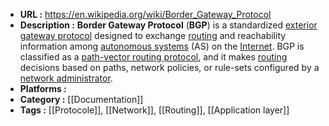 - **URL :** https://en.wikipedia.org/wiki/Border_Gateway_Protocol
- **Description :** **Border Gateway Protocol** (**BGP**) is a standardized [exterior gateway protocol](https://en.wikipedia.org/wiki/Exterior_gateway_protocol "Exterior gateway protocol") designed to exchange [routing](https://en.wikipedia.org/wiki/Routing "Routing") and reachability information among [autonomous systems](https://en.wikipedia.org/wiki/Autonomous_system_(Internet) "Autonomous system (Internet)") (AS) on the [Internet](https://en.wikipedia.org/wiki/Internet "Internet"). BGP is classified as a [path-vector routing protocol](https://en.wikipedia.org/wiki/Path-vector_routing_protocol "Path-vector routing protocol"), and it makes [routing](https://en.wikipedia.org/wiki/Routing "Routing") decisions based on paths, network policies, or rule-sets configured by a [network administrator](https://en.wikipedia.org/wiki/Network_administrator "Network administrator").
- **Platforms :** 
- **Category :** [[Documentation]]
- **Tags :** [[Protocole]], [[Network]], [[Routing]], [[Application layer]]